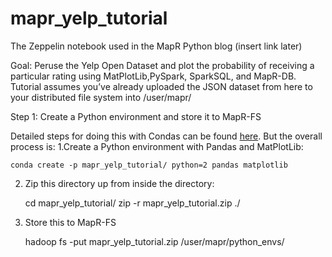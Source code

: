 # mapr_yelp_tutorial
The Zeppelin notebook used in the MapR Python blog (insert link later)

Goal: Peruse the Yelp Open Dataset and plot the probability of receiving a particular rating using MatPlotLib,PySpark, SparkSQL, and MapR-DB. Tutorial assumes you’ve already uploaded the JSON dataset from here to your distributed file system into /user/mapr/


Step 1: Create a Python environment and store it to MapR-FS

Detailed steps for doing this with Condas can be found <a href="https://maprdocs.mapr.com/home/Zeppelin/InstallPySparkConda.html?hl=pyspark">here</a>. But the overall process is:
1.Create a Python environment with Pandas and MatPlotLib: 
	
	conda create -p mapr_yelp_tutorial/ python=2 pandas matplotlib
  	
2. Zip this directory up from inside the directory:

	cd mapr_yelp_tutorial/
	zip -r mapr_yelp_tutorial.zip ./
  
3. Store this to MapR-FS
	
	hadoop fs -put mapr_yelp_tutorial.zip /user/mapr/python_envs/





